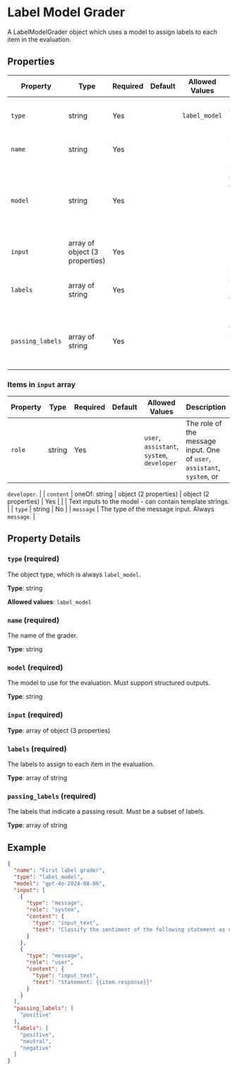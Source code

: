 # Label Model Grader

A LabelModelGrader object which uses a model to assign labels to each item
in the evaluation.


## Properties

| Property | Type | Required | Default | Allowed Values | Description |
| -------- | ---- | -------- | ------- | -------------- | ----------- |
| `type` | string | Yes |  | `label_model` | The object type, which is always `label_model`. |
| `name` | string | Yes |  |  | The name of the grader. |
| `model` | string | Yes |  |  | The model to use for the evaluation. Must support structured outputs. |
| `input` | array of object (3 properties) | Yes |  |  |  |
| `labels` | array of string | Yes |  |  | The labels to assign to each item in the evaluation. |
| `passing_labels` | array of string | Yes |  |  | The labels that indicate a passing result. Must be a subset of labels. |


### Items in `input` array

| Property | Type | Required | Default | Allowed Values | Description |
| -------- | ---- | -------- | ------- | -------------- | ----------- |
| `role` | string | Yes |  | `user`, `assistant`, `system`, `developer` | The role of the message input. One of `user`, `assistant`, `system`, or
`developer`.
 |
| `content` | oneOf: string | object (2 properties) | object (2 properties) | Yes |  |  | Text inputs to the model - can contain template strings.
 |
| `type` | string | No |  | `message` | The type of the message input. Always `message`.
 |

## Property Details

### `type` (required)

The object type, which is always `label_model`.

**Type**: string

**Allowed values**: `label_model`

### `name` (required)

The name of the grader.

**Type**: string

### `model` (required)

The model to use for the evaluation. Must support structured outputs.

**Type**: string

### `input` (required)

**Type**: array of object (3 properties)

### `labels` (required)

The labels to assign to each item in the evaluation.

**Type**: array of string

### `passing_labels` (required)

The labels that indicate a passing result. Must be a subset of labels.

**Type**: array of string

## Example

```json
{
  "name": "First label grader",
  "type": "label_model",
  "model": "gpt-4o-2024-08-06",
  "input": [
    {
      "type": "message",
      "role": "system",
      "content": {
        "type": "input_text",
        "text": "Classify the sentiment of the following statement as one of positive, neutral, or negative"
      }
    },
    {
      "type": "message",
      "role": "user",
      "content": {
        "type": "input_text",
        "text": "Statement: {{item.response}}"
      }
    }
  ],
  "passing_labels": [
    "positive"
  ],
  "labels": [
    "positive",
    "neutral",
    "negative"
  ]
}

```

